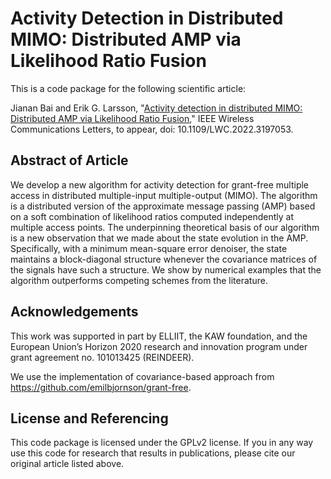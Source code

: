 Activity Detection in Distributed MIMO: Distributed AMP via Likelihood Ratio Fusion
==================

This is a code package for the following scientific article:

Jianan Bai and Erik G. Larsson, "[Activity detection in distributed MIMO: Distributed AMP via Likelihood Ratio Fusion](https://arxiv.org/pdf/2208.03070.pdf)," IEEE Wireless Communications Letters, to appear, doi: 10.1109/LWC.2022.3197053.

## Abstract of Article

We develop a new algorithm for activity detection for grant-free multiple access in distributed multiple-input multiple-output (MIMO). The algorithm is a distributed version of the approximate message passing (AMP) based on a soft combination of likelihood ratios computed independently at multiple access points. The underpinning theoretical basis of our algorithm is a new observation that we made about the state evolution in the AMP. Specifically, with a minimum mean-square error denoiser, the state maintains a block-diagonal structure whenever the covariance matrices of the signals have such a structure. We show by numerical examples that the algorithm outperforms competing schemes from the literature.

## Acknowledgements

This work was supported in part by ELLIIT, the KAW foundation, and the European Union’s Horizon 2020 research and innovation program under grant agreement no. 101013425 (REINDEER).

We use the implementation of covariance-based approach from https://github.com/emilbjornson/grant-free.

## License and Referencing

This code package is licensed under the GPLv2 license. If you in any way use this code for research that results in publications, please cite our original article listed above.